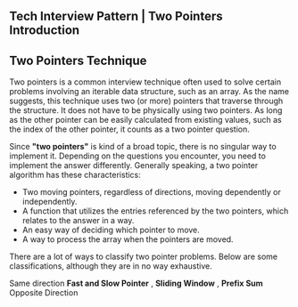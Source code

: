 ## Tech Interview Pattern | Two Pointers Introduction



## Two Pointers Technique  

Two pointers is a common interview technique often used to solve certain problems involving an iterable data structure, such as an array. As the name suggests, this technique uses two (or more) pointers that traverse through the structure. It does not have to be physically using two pointers. As long as the other pointer can be easily calculated from existing values, such as the index of the other pointer, it counts as a two pointer question.  

Since **"two pointers"** is kind of a broad topic, there is no singular way to implement it. Depending on the questions you encounter, you need to implement the answer differently. Generally speaking, a two pointer algorithm has these characteristics:  

- Two moving pointers, regardless of directions, moving dependently or independently.  
- A function that utilizes the entries referenced by the two pointers, which relates to the answer in a way.  
- An easy way of deciding which pointer to move.  
- A way to process the array when the pointers are moved.  

There are a lot of ways to classify two pointer problems. Below are some classifications, although they are in no way exhaustive.

Same direction **Fast and Slow Pointer** , **Sliding Window** , **Prefix Sum**
Opposite Direction
